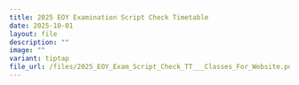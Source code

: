 ```yaml
---
title: 2025 EOY Examination Script Check Timetable
date: 2025-10-01
layout: file
description: ""
image: ""
variant: tiptap
file_url: /files/2025_EOY_Exam_Script_Check_TT___Classes_For_Website.pdf
---
```

